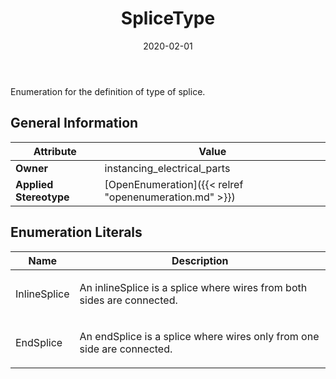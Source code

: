 ﻿---
title: SpliceType
toc: false
type: specs
date: "2020-02-01"
draft: false
specification: VEC
version: 1.2.0
documentType: "Recommendation"
elementType: Class
classes:
  - SpliceType
menu_name: vec-1.2.0
---
<p>Enumeration for the definition of type of splice.  </p>

## General Information

| Attribute               | Value |
|-------------------------|-------|
| **Owner**               | instancing_electrical_parts |
| **Applied Stereotype**  | [OpenEnumeration]({{< relref "openenumeration.md" >}})<br/>  |

## Enumeration Literals
| Name          | **Description** |
|---------------|-----------------|
| InlineSplice | <p>An inlineSplice is a splice where wires from both sides are connected.  </p> |
| EndSplice | <p>An endSplice is a splice where wires only from one side are connected.  </p> |
